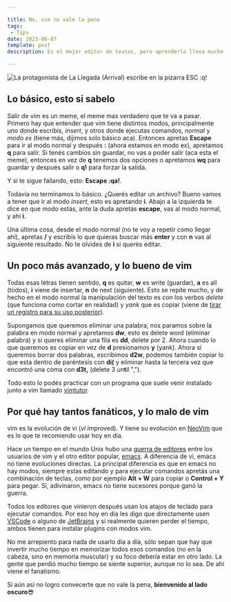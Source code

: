 ```yaml
---

title: No, vim no vale la pena
tags:
 - Tips
date: 2023-06-07
template: post
description: Es el mejor editor de textos, pero aprenderlo lleva mucho esfuerzo. Solamente tenés que aprender lo básico.

---
```


<img src="exit-vim.jpg"
  alt="La protagonista de La Llegada (Arrival) escribe en la pizarra ESC :q!" />

## Lo básico, esto si sabelo

Salir de vim es un meme, el meme mas verdadero que te va a pasar. Primero hay que
entender que vim tiene distintos modos, principalmente uno donde escribís,
*insert*, y otros donde ejecutas comandos, *normal* y *modo ex* (tiene más,
dijimos solo básico aca). Entonces apretas **Escape** para ir al modo normal
y después **:** (ahora estamos en modo ex), apretamos **q** para salir. Si tenés
cambios sin guardar, no vas a poder salir (aca esta el meme), entonces en vez de
**q** tenemos dos opciones o apretamos **wq** para guardar y después salir o **q!**
para forzar la salida.

Y si te sigue fallando, esto: **Escape :qa!**.

Todavía no terminamos lo básico. ¿Querés editar un archivo? Bueno vamos a tener
que ir al modo *insert*, esto es apretando **i**. Abajo a la izquierda te dice en
que modo estás, ante la duda apretás **escape**, vas al modo normal, y ahi **i**.

Una última cosa, desde el modo normal (no te voy a repetir como llegar ahí),
apretas **/** y escribís lo que quieras buscar más **enter** y con **n** vas al
siguiente resultado. No te olvides de **i** si querés editar.

## Un poco más avanzado, y lo bueno de vim

Todas esas letras tienen sentido, **q** es quitar, **w** es write (guardar), **a**
es all (todos), **i** viene de insertar, **n** de next (siguiente). Esto se repite
mucho, y de hecho en el modo normal la manipulación del texto es con los verbos
*delete* (que funciona como cortar en realidad) y *yank* que es copiar (viene de
[tirar un registro para su uso posterior](https://stackoverflow.com/questions/16757516/why-does-yank-have-the-meaning-of-copy-in-vim)).

Supongamos que queremos eliminar una palabra, nos paramos sobre la palabra en modo
normal y apretamos **dw**, esto es delete word (eliminar palabra) y si queres
eliminar una fila es **dd**, delete por 2. Ahora cuando lo que queremos es copiar
en vez de **d** presionamos **y** (yank). Ahora si queremos borrar dos palabras,
escribimos **d2w**, podemos también copiar lo que esta dentro de paréntesis con
**di(** y eliminar hasta la tercera vez que encontró una coma con **d3t,** (delete
3 un**t**il ",").

Todo esto lo podés practicar con un programa que suele venir instalado junto a
vim llamado [vimtutor](https://github.com/vim/vim/tree/master#documentation).

## Por qué hay tantos fanáticos, y lo malo de vim

vim es la evolución de vi (*vi* *im*proved). Y tiene su evolución en
[NeoVim](https://neovim.io/) que es lo que te recomiendo usar hoy en día.

Hace un tiempo en el mundo Unix hubo una
[guerra de editores](https://en.wikipedia.org/wiki/Editor_war) entre los usuarios
de vim y el otro editor popular, [emacs](https://www.gnu.org/software/emacs/).
A diferencia de vi, emacs no tiene evoluciones directas. La principal diferencia es
que en emacs no hay modos, siempre estas editando y para ejecutar comandos apretás
una combinación de teclas, como por ejemplo **Alt + W** para copiar o **Control +
Y** para pegar. Si, adivinaron, emacs no tiene sucesores porque ganó la guerra.

Todos los editores que vinieron después usan los atajos de teclado para ejecutar
comandos. Por eso hoy en día les digo que directamente usen
[VSCode](https://code.visualstudio.com/) o alguno de
[JetBrains](https://www.jetbrains.com/) y si realmente quieren perder el tiempo,
ambos tienen para instalar plugins con modos vim.

No me arrepiento para nada de usarlo día a día, sólo sepan que hay que invertir
mucho tiempo en memorizar todos esos comandos (no en la cabeza, sino en memoria
muscular) y su foco debería estar en otro lado. La gente que perdió mucho tiempo
se siente superior, aunque no lo sea. De ahí viene el fanatismo.

Si aún asi no logro convecerte que no vale la pena,
**bienvenido al lado oscuro**😎
